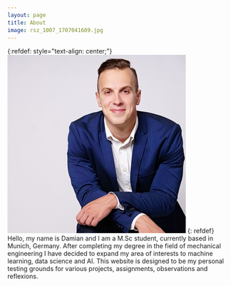 ```yaml
---
layout: page
title: About
image: rsz_1007_1707041609.jpg
--- 
```

{:refdef: style="text-align: center;"}
![My Image](/assets/rsz_1007_1707041609.jpg)
{: refdef}
Hello, my name is Damian and I am a M.Sc student, currently based in Munich, Germany. After completing my degree in the field of mechanical engineering I have decided to expand my area of interests to machine learning, data science and AI. 
This website is designed to be my personal testing grounds for various projects, assignments, observations and reflexions.   

